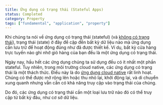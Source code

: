 ```yaml
---
title: Ứng dụng có trạng thái (Stateful Apps)
status: Completed
category: Property
tags: ["fundamental", "application", "property"]
---
```


Khi chúng ta nói về ứng dụng có trạng thái (stateful) (và [không có trạng thái](/stateless-apps/)),
trạng thái (state) ở đây đề cập đến bất kỳ dữ liệu nào mà ứng dụng cần lưu trữ để hoạt động đúng như đã được thiết kế.
Ví dụ, bất kỳ cửa hàng trực tuyến nào ghi nhớ giỏ hàng của bạn đều là một ứng dụng có trạng thái.

Ngày nay, hầu hết các ứng dụng chúng ta sử dụng đều có ít nhất một phần stateful. Tuy nhiên, trong môi trường cloud native,
các ứng dụng có trạng thái là một thách thức. Điều này là do [ứng dụng cloud native](/cloud-native-apps/) rất linh hoạt.
Chúng có thể được mở rộng lên hoặc thu nhỏ lại, khởi động lại, và di chuyển xung quanh nhưng vẫn cần có khả năng truy cập vào trạng thái của chúng.

Do đó, các ứng dụng có trạng thái cần một loại lưu trữ nào đó có thể truy cập từ bất kỳ đâu, như cơ sở dữ liệu.

